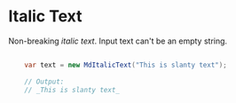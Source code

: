 # Italic Text

Non-breaking _italic text_. Input text can't be an empty string.

```cs

    var text = new MdItalicText("This is slanty text");
    
    // Output:
    // _This is slanty text_ 
    
```